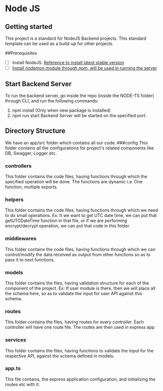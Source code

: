 # Node JS

## Getting started
This project is a standard for NodeJS Backend projects. This standard template can be used as a build-up for other projects.

##Prerequisites
- [ ] Install NodeJS. [Reference to install latest stable version](https://nodejs.org/en/)
- [ ] [Install nodemon module through npm, will be used in running the server](https://www.npmjs.com/package/nodemon)

## Start Backend Server
To run the backend server, go inside the repo (inside the NODE-TS folder) through CLI, and run the following commands:
1. npm install (Only when new package is installed)
2. npm run start
Backend Server will be started on the specified port.

## Directory Structure
We have an app/src folder which contains all our code.
###config
This folder contains all the configurations for project's related components like DB, Swagger, Logger etc.

### controllers
This folder contains the code files, having functions through which the specified operation will be done. The functions are dynamic i.e. One function, multiple exports.

### helpers
This folder contains the code files, having functions through which we need to do small operations. Ex: It we want to get UTC date time, we can put that getUTCDateTime function in that file, or if we are performing encrypt/decrypt operation, we can put that code in this folder.

### middlewares
This folder contains the code files, having functions through which we can control/modify the data received as output from other functions so as to pass it to next functions.

### models
This folder contains the files, having validation structure for each of the component of the project. Ex: If user module is there, then we will place all the schema here, so as to validate the input for user API against this schema.

### routes
This folder contains the files, having routes for every controller. Each controller will have one route file. The routes are then used in express app.

### services
This folder contains the files, having functions to validate the input for the respective API, against the schema defined in models.

### app.ts
This file contains, the express application configuration, and initializing the routes etc with it.